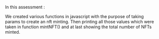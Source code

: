 In this assessment :

We created various functions in javascript with the purpose of taking params to create an nft minting. Then printing all those values which were taken in function mintNFT() and at last showing the total number of NFTs minted.
